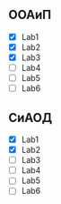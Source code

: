 ## ООАиП  

- [x] Lab1  
- [x] Lab2  
- [x] Lab3  
- [ ] Lab4  
- [ ] Lab5  
- [ ] Lab6  

## СиАОД  

- [x] Lab1  
- [x] Lab2  
- [ ] Lab3  
- [ ] Lab4  
- [ ] Lab5  
- [ ] Lab6  

